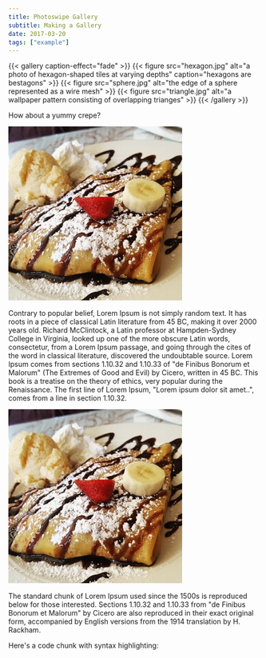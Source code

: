 ```yaml
---
title: Photoswipe Gallery
subtitle: Making a Gallery
date: 2017-03-20
tags: ["example"]
---
```


{{< gallery caption-effect="fade" >}}
  {{< figure src="hexagon.jpg" alt="a photo of hexagon-shaped tiles at varying depths" caption="hexagons are bestagons" >}}
  {{< figure src="sphere.jpg" alt="the edge of a sphere represented as a wire mesh" >}}
  {{< figure src="triangle.jpg" alt="a wallpaper pattern consisting of overlapping trianges" >}}
{{< /gallery >}}

<!--more-->

How about a yummy crepe?

![.fl|Crepe](crepe.jpg)

Contrary to popular belief, Lorem Ipsum is not simply random text. It has roots in a piece of classical Latin literature from 45 BC, making it over 2000 years old. Richard McClintock, a Latin professor at Hampden-Sydney College in Virginia, looked up one of the more obscure Latin words, consectetur, from a Lorem Ipsum passage, and going through the cites of the word in classical literature, discovered the undoubtable source. Lorem Ipsum comes from sections 1.10.32 and 1.10.33 of "de Finibus Bonorum et Malorum" (The Extremes of Good and Evil) by Cicero, written in 45 BC. This book is a treatise on the theory of ethics, very popular during the Renaissance. The first line of Lorem Ipsum, "Lorem ipsum dolor sit amet..", comes from a line in section 1.10.32.

![.fr|Crepe](crepe.jpg)

The standard chunk of Lorem Ipsum used since the 1500s is reproduced below for those interested. Sections 1.10.32 and 1.10.33 from "de Finibus Bonorum et Malorum" by Cicero are also reproduced in their exact original form, accompanied by English versions from the 1914 translation by H. Rackham.

Here's a code chunk with syntax highlighting:
